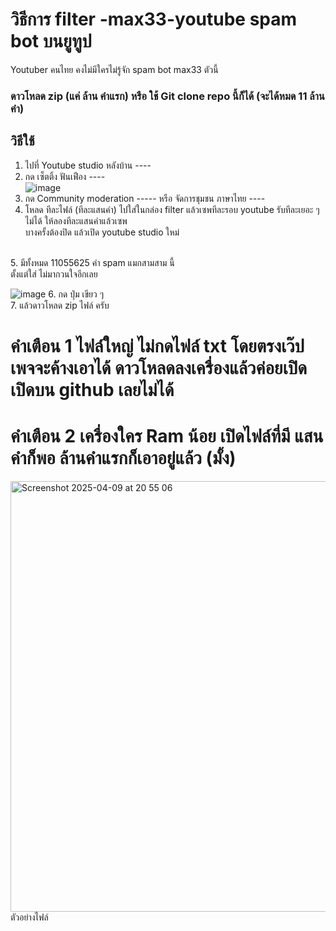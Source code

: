 # วิธีการ filter -max33-youtube spam bot บนยูทูป<br>
Youtuber คนไทย คงไม่มีใครไม่รู้จัก spam bot max33 ตัวนี้ <br>
### **ดาวโหลด zip (แค่ ล้าน คำแรก)** หรือ ใช้ **Git clone repo นี้ก็ได้ (จะได้หมด 11 ล้านคำ)** <br>

## วิธีใช้

1. ไปที่ Youtube studio หลังบ้าน ---- <br>
2.  กด เซ็ตติ้ง ฟันเฟือง ----<br>
![image](https://github.com/user-attachments/assets/73cc1fe3-2ee8-412c-b651-d487c66253ff)<br>
3. กด Community moderation ----- หรือ จัดการชุมชน ภาษาไทย ----<br>
4. โหลด ทีละไฟล์ (ทีละแสนคำ) ไปใส่ในกล่อง filter แล้วเซพทีละรอบ youtube รับทีละเยอะ ๆ ไม่ได้ ให้ลองทีละแสนคำแล้วเซพ<br>
บางครั้งต้องปิด แล้วเปิด youtube studio ใหม่ <br>
<br>
5. มีทั้งหมด 11055625 คำ spam แมกสามสาม นี้<br>
ตั้งแต่ใส่ ไม่มากวนใจอีกเลย <br>

![image](https://github.com/user-attachments/assets/6057853d-c72c-43ec-8b5f-29318973b660)
6. กด ปุ่ม เขียว ๆ  <br>
7. แล้วดาวโหลด zip ไฟล์ ครับ 

# คำเตือน 1 ไฟล์ใหญ่ ไม่กดไฟล์ txt โดยตรงเว๊ปเพจจะค้างเอาได้ ดาวโหลดลงเครื่องแล้วค่อยเปิด เปิดบน github เลยไม่ได้ <br>
# คำเตือน 2 เครื่องใคร Ram น้อย เปิดไฟล์ที่มี แสนคำก็พอ ล้านคำแรกก็เอาอยู่แล้ว (มั้ง) <br>

<img width="689" alt="Screenshot 2025-04-09 at 20 55 06" src="https://github.com/user-attachments/assets/850c3708-a268-4b01-8ae1-48255a5e78f2" />
ตัวอย่างไฟล์

